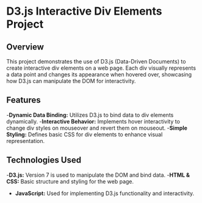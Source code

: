 # D3.js Interactive Div Elements Project
## Overview
This project demonstrates the use of D3.js (Data-Driven Documents) to create interactive div elements on a web page. Each div visually represents a data point and changes its appearance when hovered over, showcasing how D3.js can manipulate the DOM for interactivity.

## Features
-**Dynamic Data Binding:** Utilizes D3.js to bind data to div elements dynamically.
-**Interactive Behavior:** Implements hover interactivity to change div styles on mouseover and revert them on mouseout.
-**Simple Styling:** Defines basic CSS for div elements to enhance visual representation.

## Technologies Used
-**D3.js:** Version 7 is used to manipulate the DOM and bind data.
-**HTML & CSS:** Basic structure and styling for the web page.
- **JavaScript:** Used for implementing D3.js functionality and interactivity.
